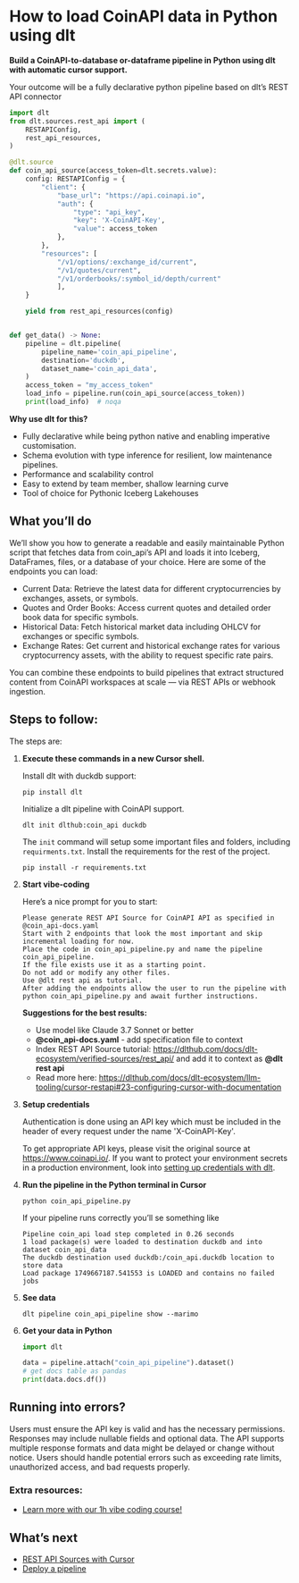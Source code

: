 # How to load CoinAPI data in Python using dlt

**Build a CoinAPI-to-database or-dataframe pipeline in Python using dlt with automatic cursor support.**

Your outcome will be a fully declarative python pipeline based on dlt’s REST API connector

```python
import dlt
from dlt.sources.rest_api import (
    RESTAPIConfig,
    rest_api_resources,
)

@dlt.source
def coin_api_source(access_token=dlt.secrets.value):
    config: RESTAPIConfig = {
        "client": {
            "base_url": "https://api.coinapi.io",
            "auth": {
                "type": "api_key",
                "key": 'X-CoinAPI-Key',
                "value": access_token
            },
        },
        "resources": [
            "/v1/options/:exchange_id/current",
            "/v1/quotes/current",
            "/v1/orderbooks/:symbol_id/depth/current"
            ],
    }

    yield from rest_api_resources(config)


def get_data() -> None:
    pipeline = dlt.pipeline(
        pipeline_name='coin_api_pipeline',
        destination='duckdb',
        dataset_name='coin_api_data', 
    )
    access_token = "my_access_token"
    load_info = pipeline.run(coin_api_source(access_token))
    print(load_info)  # noqa
```

**Why use dlt for this?**

- Fully declarative while being python native and enabling imperative customisation.
- Schema evolution with type inference for resilient, low maintenance pipelines.
- Performance and scalability control
- Easy to extend by team member, shallow learning curve
- Tool of choice for Pythonic Iceberg  Lakehouses

## What you’ll do

We’ll show you how to generate a readable and easily maintainable Python script that fetches data from coin_api’s API and loads it into Iceberg, DataFrames, files, or a database of your choice. Here are some of the endpoints you can load:

- Current Data: Retrieve the latest data for different cryptocurrencies by exchanges, assets, or symbols.
- Quotes and Order Books: Access current quotes and detailed order book data for specific symbols.
- Historical Data: Fetch historical market data including OHLCV for exchanges or specific symbols.
- Exchange Rates: Get current and historical exchange rates for various cryptocurrency assets, with the ability to request specific rate pairs.

You can combine these endpoints to build pipelines that extract structured content from CoinAPI workspaces at scale — via REST APIs or webhook ingestion.

## Steps to follow:

The steps are:

1. **Execute these commands in a new Cursor shell.**
    
    Install dlt with duckdb support:
    ```shell
    pip install dlt
    ```

    Initialize a dlt pipeline with CoinAPI support.
    ```shell
    dlt init dlthub:coin_api duckdb
    ```

    The `init` command will setup some important files and folders, including `requirments.txt`. Install the requirements for the rest of the project.
    ```shell
    pip install -r requirements.txt
    ```
    
2. **Start vibe-coding**
    
    Here’s a nice prompt for you to start: 
    
    ```
    Please generate REST API Source for CoinAPI API as specified in @coin_api-docs.yaml 
    Start with 2 endpoints that look the most important and skip incremental loading for now. 
    Place the code in coin_api_pipeline.py and name the pipeline coin_api_pipeline. 
    If the file exists use it as a starting point. 
    Do not add or modify any other files. 
    Use @dlt rest api as tutorial. 
    After adding the endpoints allow the user to run the pipeline with python coin_api_pipeline.py and await further instructions.
    
    ```
    
    **Suggestions for the best results:**
    - Use model like Claude 3.7 Sonnet or better
    - **@coin_api-docs.yaml** - add specification file to context
    - Index REST API Source tutorial: https://dlthub.com/docs/dlt-ecosystem/verified-sources/rest_api/ and add it to context as **@dlt rest api**
    - Read more here: https://dlthub.com/docs/dlt-ecosystem/llm-tooling/cursor-restapi#23-configuring-cursor-with-documentation
    
3. **Setup credentials** 
    
    Authentication is done using an API key which must be included in the header of every request under the name 'X-CoinAPI-Key'.
    
    To get appropriate API keys, please visit the original source at https://www.coinapi.io/.
    If you want to protect your environment secrets in a production environment, look into [setting up credentials with dlt](https://dlthub.com/docs/walkthroughs/add_credentials).
    
4. **Run the pipeline in the Python terminal in Cursor**
    
    ```shell
    python coin_api_pipeline.py
    ```
    
    If your pipeline runs correctly you’ll se something like
    
    ```shell
    Pipeline coin_api load step completed in 0.26 seconds
    1 load package(s) were loaded to destination duckdb and into dataset coin_api_data
    The duckdb destination used duckdb:/coin_api.duckdb location to store data
    Load package 1749667187.541553 is LOADED and contains no failed jobs
    ```
    
5. **See data**
    
    ```shell
    dlt pipeline coin_api_pipeline show --marimo
    ```
    
6. **Get your data in Python**
    
    ```python
    import dlt
    
    data = pipeline.attach("coin_api_pipeline").dataset()
    # get docs table as pandas
    print(data.docs.df())
    ```

## Running into errors?

Users must ensure the API key is valid and has the necessary permissions. Responses may include nullable fields and optional data. The API supports multiple response formats and data might be delayed or change without notice. Users should handle potential errors such as exceeding rate limits, unauthorized access, and bad requests properly.

### Extra resources:

- [Learn more with our 1h vibe coding course!](https://www.youtube.com/watch?v=GGid70rnJuM)

## What’s next

- [REST API Sources with Cursor](https://dlthub.com/docs/dlt-ecosystem/llm-tooling/cursor-restapi)
- [Deploy a pipeline](https://dlthub.com/docs/walkthroughs/deploy-a-pipeline)